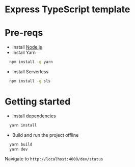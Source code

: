 # Express TypeScript template

# Pre-reqs

- Install [Node.js](https://nodejs.org/en/)
- Install Yarn

```bash
  npm install -g yarn
```
- Install Serverless

```bash
  npm install -g sls
```

# Getting started


- Install dependencies

```bash
  yarn install
```

- Build and run the project offline

```bash
  yarn build
  yarn dev
```

Navigate to `http://localhost:4000/dev/status`

